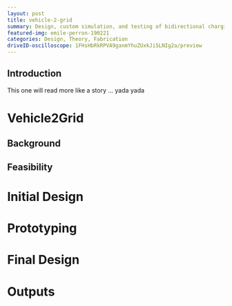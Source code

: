 ```yaml
---
layout: post
title: vehicle-2-grid
summary: Design, custom simulation, and testing of bidirectional charging loop between 2010 Chevy Volt and Eaton Power Systems Experience Center microgrid
featured-img: emile-perron-190221
categories: Design, Theory, Fabrication
driveID-oscilloscope: 1FHsHbRkRPVA9ganmYhuZUxkJi5LNIg2a/preview
---
```

## Introduction
This one will read more like a story ... yada yada

# Vehicle2Grid

## Background

## Feasibility

# Initial Design

# Prototyping

# Final Design

# Outputs
